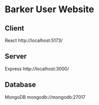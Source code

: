 # Barker User Website

## Client

React
http://localhost:5173/

## Server

Express
http://localhost:3000/

## Database

MongoDB
mongodb://mongodb:27017
